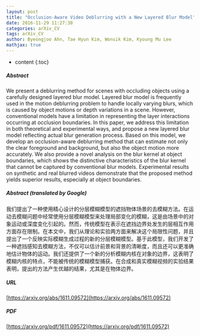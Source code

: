 ```yaml
---
layout: post
title: "Occlusion-Aware Video Deblurring with a New Layered Blur Model"
date: 2016-11-29 11:27:38
categories: arXiv_CV
tags: arXiv_CV
author: Byeongjoo Ahn, Tae Hyun Kim, Wonsik Kim, Kyoung Mu Lee
mathjax: true
---
```


* content
{:toc}

##### Abstract
We present a deblurring method for scenes with occluding objects using a carefully designed layered blur model. Layered blur model is frequently used in the motion deblurring problem to handle locally varying blurs, which is caused by object motions or depth variations in a scene. However, conventional models have a limitation in representing the layer interactions occurring at occlusion boundaries. In this paper, we address this limitation in both theoretical and experimental ways, and propose a new layered blur model reflecting actual blur generation process. Based on this model, we develop an occlusion-aware deblurring method that can estimate not only the clear foreground and background, but also the object motion more accurately. We also provide a novel analysis on the blur kernel at object boundaries, which shows the distinctive characteristics of the blur kernel that cannot be captured by conventional blur models. Experimental results on synthetic and real blurred videos demonstrate that the proposed method yields superior results, especially at object boundaries.

##### Abstract (translated by Google)
我们提出了一种使用精心设计的分层模糊模型的遮挡物体场景的去模糊方法。在运动去模糊问题中经常使用分层模糊模型来处理局部变化的模糊，这是由场景中的对象运动或深度变化引起的。然而，传统模型在表示在遮挡边界处发生的层相互作用方面存在限制。在本文中，我们从理论和实验两方面来解决这个局限性问题，并且提出了一个反映实际模糊生成过程的新的分层模糊模型。基于此模型，我们开发了一种遮挡感知去模糊方法，不仅可以估计前景和背景的清晰度，而且还可以更准确地估计物体的运动。我们还提供了一个新的分析模糊内核在对象的边界，这表明了模糊内核的特点，不能被传统的模糊模型捕获。在合成和真实模糊视频的实验结果表明，提出的方法产生优越的结果，尤其是在物体边界。

##### URL
[https://arxiv.org/abs/1611.09572](https://arxiv.org/abs/1611.09572)

##### PDF
[https://arxiv.org/pdf/1611.09572](https://arxiv.org/pdf/1611.09572)

